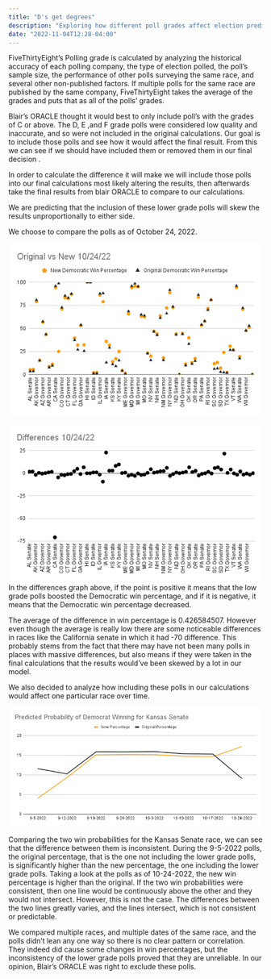 ```yaml
---
title: "D's get degrees"
description: "Exploring how different poll grades affect election predictions."
date: "2022-11-04T12:28-04:00"
---
```


FiveThirtyEight’s Polling grade is calculated by analyzing the historical accuracy of each polling company, the type of election polled, the poll’s sample size, the performance of other polls surveying the same race, and several other non-published factors. If multiple polls for the same race are published by the same company, FiveThirtyEight takes the average of the grades and puts that as all of the polls’ grades.

Blair’s ORACLE thought it would best to only include poll’s with the grades of C or above. 
The D, E ,and F grade polls were considered low quality and inaccurate, and so were not included in the original calculations. Our goal is to include those polls and see how it would affect the final result. From this we can see if we should have included them or removed them in our final decision .

In order to calculate the difference it will make we will include those polls into our final calculations most likely altering the results, then afterwards take the final results from blair ORACLE to compare to our calculations.

We are predicting that the inclusion of these lower grade polls will skew the results unproportionally to either side.

We choose to compare the polls as of October 24, 2022.

![Original vs New 10/24/22](https://raw.githubusercontent.com/polistat/content-2022/master/blog/assets/7_Original-vs-New-10_24_22.png)

![Differences 10/24/22](https://raw.githubusercontent.com/polistat/content-2022/master/blog/assets/7_Differences-10_24_22.png)
In the differences graph above, if the point is positive  it means that the low grade polls boosted the Democratic win percentage, and if it is negative, it means that the Democratic win percentage decreased.


The average of the difference in win percentage is 0.426584507. However even though the average is really low there are some noticeable differences in races like the California senate in which it had -70 difference. This probably stems from the fact that there may have not been many polls in places with massive differences, but also means if they were taken in the final calculations that the results would’ve been skewed by a lot in our model. 

We also decided to analyze how including these polls in our calculations would affect one particular race over time. 

![Predicted Probability of Democrat Winning for Kansas Senate](https://raw.githubusercontent.com/polistat/content-2022/master/blog/assets/7_Predicted-Probability-of-Democrat-Winning-for-Kansas-Senate.png)

Comparing the two win probabilities for the Kansas Senate race, we can see that the difference between them is inconsistent. During the 9-5-2022 polls, the original percentage, that is the one not including the lower grade polls, is significantly higher than the new percentage, the one including the lower grade polls. Taking a look at the polls as of 10-24-2022, the new win percentage is higher than the original. If the two win probabilities were consistent, then one line would be continuously above the other and they would not intersect. However, this is not the case. The differences between the two lines greatly varies, and the lines intersect, which is not consistent or predictable. 

We compared multiple races, and multiple dates of the same race, and the polls didn’t lean any one way so there is no clear pattern or correlation. They indeed did cause some changes in win percentages, but the inconsistency of the lower grade polls proved that they are unreliable. In our opinion, Blair’s ORACLE was right to exclude these polls. 